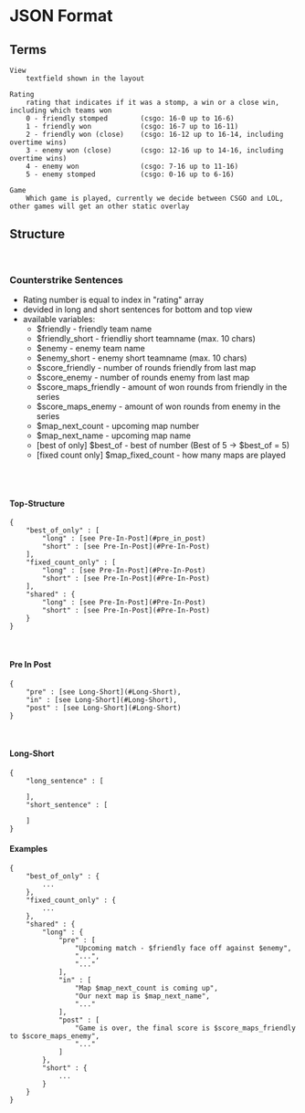 # JSON Format

## Terms

    View 
        textfield shown in the layout
    
    Rating
        rating that indicates if it was a stomp, a win or a close win, including which teams won
        0 - friendly stomped        (csgo: 16-0 up to 16-6)
        1 - friendly won            (csgo: 16-7 up to 16-11)
        2 - friendly won (close)    (csgo: 16-12 up to 16-14, including overtime wins)
        3 - enemy won (close)       (csgo: 12-16 up to 14-16, including overtime wins)
        4 - enemy won               (csgo: 7-16 up to 11-16)
        5 - enemy stomped           (csgo: 0-16 up to 6-16)

    Game
        Which game is played, currently we decide between CSGO and LOL, other games will get an other static overlay

## Structure
<br>

### Counterstrike Sentences

- Rating number is equal to index in "rating" array
- devided in long and short sentences for bottom and top view
- available variables:
    - $friendly - friendly team name
    - $friendly_short - friendliy short teamname (max. 10 chars)
    - $enemy - enemy team name
    - $enemy_short - enemy short teamname (max. 10 chars)
    - $score_friendly - number of rounds friendly from last map
    - $score_enemy - number of rounds enemy from last map
    - $score_maps_friendly - amount of won rounds from friendly in the series
    - $score_maps_enemy - amount of won rounds from enemy in the series
    - $map_next_count - upcoming map number
    - $map_next_name - upcoming map name 
    - [best of only] $best_of - best of number (Best of 5 -> $best_of = 5)
    - [fixed count only] $map_fixed_count - how many maps are played
<br>
<br>

#### Top-Structure
    {
        "best_of_only" : [
            "long" : [see Pre-In-Post](#pre_in_post)
            "short" : [see Pre-In-Post](#Pre-In-Post)
        ],
        "fixed_count_only" : [
            "long" : [see Pre-In-Post](#Pre-In-Post)
            "short" : [see Pre-In-Post](#Pre-In-Post)
        ],
        "shared" : {
            "long" : [see Pre-In-Post](#Pre-In-Post)
            "short" : [see Pre-In-Post](#Pre-In-Post)
        }    
    }
<br>

#### Pre In Post

    {
        "pre" : [see Long-Short](#Long-Short),
        "in" : [see Long-Short](#Long-Short),
        "post" : [see Long-Short](#Long-Short)        
    }
<br>

#### Long-Short

    {
        "long_sentence" : [

        ],
        "short_sentence" : [

        ]     
    }


#### Examples

    {
        "best_of_only" : {
            ...
        },
        "fixed_count_only" : {
            ...
        },
        "shared" : {
            "long" : {
                "pre" : [
                    "Upcoming match - $friendly face off against $enemy",
                    "...",
                    "..."
                ],
                "in" : [
                    "Map $map_next_count is coming up",
                    "Our next map is $map_next_name",
                    "..."
                ],
                "post" : [
                    "Game is over, the final score is $score_maps_friendly to $score_maps_enemy",
                    "..."
                ]
            },
            "short" : {
                ...
            }
        }
    }